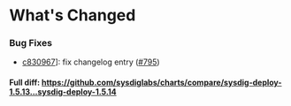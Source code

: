 # What's Changed

### Bug Fixes
- [c830967](https://github.com/sysdiglabs/charts/commit/c8309676d4418d078d933d4ac21887edaaf33abf)]: fix changelog entry ([#795](https://github.com/sysdiglabs/charts/issues/795))

#### Full diff: https://github.com/sysdiglabs/charts/compare/sysdig-deploy-1.5.13...sysdig-deploy-1.5.14
